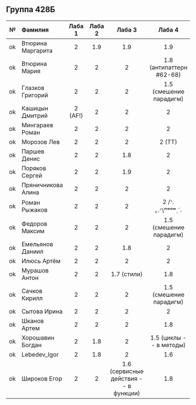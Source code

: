 ## Группа 428Б

<div id="header" align="center">
  <div id="main">
  </div>
  
| **№**	| **Фамилия**  	| **Лаба 1** 	| **Лаба 2** 	| **Лаба 3** 	| **Лаба 4** 	|
|------:	|:--------------|:----------:	|:----------:	|:----------:	|:----------:	|
|   ok |Втюрина Маргарита| 2 | 1.9 | 1.9 |  1.9      	|  
|    ok 	|Втюрина Мария| 2 | 2 |     2 	| 1.8 (антипаттерн #62-68)|
|    ok 	|Глазков Григорий| 2 | 2 |       2     	|          1.5 (смешение парадигм) 	|
|    ok |Кашицын Дмитрий| 2 (AF!)| 2 | 2 |        2    	|
| ok |Мингараев Роман| 2 | 2 |      2      	|      2      	|
| ok |Морозов Лев| 2 | 2 | 2 |      2 (TT)   	|
| ok |Паршев Денис | 2 |        2 	|      1.8      	|       2    	|
| ok |Поряков Сергей | 2 |        2    	|        1.9    	|    2       	|
| ok | Пряничникова Алина| 2 | 2 |   2       	|       2     	|
| ok| Роман Рыжаков | 2 | 2 |     2      	|      2 /ᐠ. ｡.ᐟ\ᵐᵉᵒʷˎˊ˗    	|
| ok | Федоров Максим | 2 |       2     	|      2      	|       1.5 (смешение парадигм)     	|
| ok |Емельянов Даниил |2|       2   	|      1.8     	|        2    	|
| ok |Илюсь Артём | 2 |        2   	|      2      	|    2        	|
| ok |Мурашов Антон | 2 |       2   	|       1.7 (стили)     	|        1.8    	|
| ok |Сачков Кирилл |  2 |    2        	|    2        	|     1.5 (смешение парадигм)       	|
| ok |Сытова Ирина | 2 |   2         	|       2     	|    2        	|
| ok |Шканов Артем | 2|      2      	|      2     	|       1.8     	|
| ok |Хорошавин Богдан| 2 |      1.8      	|      2     	|       1.5 (циклы -- в методы)     	|
| ok |Lebedev_Igor| 2 |   1.8      	|      2   	|       1.6     	|
| ok |Широков Егор| 2 |   2     	|      1.6 (сервисные действия -- в функции)   	|       1.8     	|
</div>
